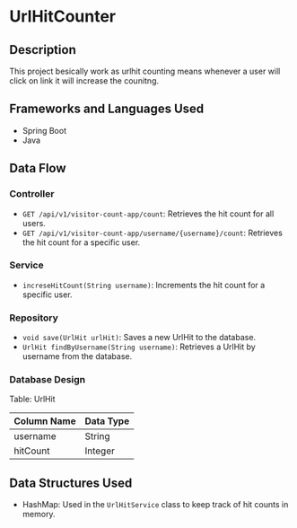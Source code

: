 # UrlHitCounter

## Description

This project besically work as urlhit counting means whenever a user will click on link it will increase the counitng.

## Frameworks and Languages Used

- Spring Boot
- Java

## Data Flow

### Controller

- `GET /api/v1/visitor-count-app/count`: Retrieves the hit count for all users.
- `GET /api/v1/visitor-count-app/username/{username}/count`: Retrieves the hit count for a specific user.

### Service

- `increseHitCount(String username)`: Increments the hit count for a specific user.

### Repository

- `void save(UrlHit urlHit)`: Saves a new UrlHit to the database.
- `UrlHit findByUsername(String username)`: Retrieves a UrlHit by username from the database.

### Database Design

Table: UrlHit

| Column Name | Data Type |
|-------------|-----------|
| username    | String    |
| hitCount    | Integer   |

## Data Structures Used

- HashMap: Used in the `UrlHitService` class to keep track of hit counts in memory.
